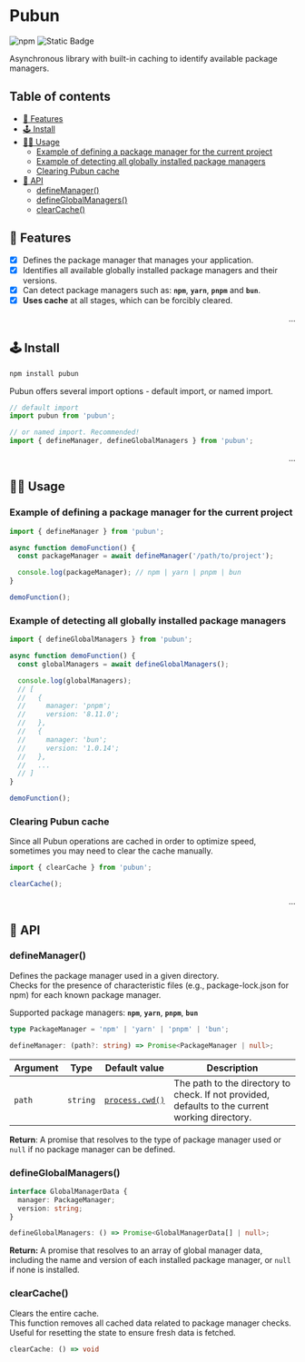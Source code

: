 <!-- markdownlint-configure-file {
  "MD033": false,
  "MD041": false,
} -->

# Pubun <!-- omit from toc -->

![npm](https://img.shields.io/npm/v/pubun?style=for-the-badge&logo=npm&logoColor=white&labelColor=CB3837&color=CB3837)
![Static Badge](<https://img.shields.io/badge/Coverage%20(istanbul)-100%25-green?style=for-the-badge&logo=vitest&logoColor=black&labelColor=298D46&color=298D46>)

Asynchronous library with built-in caching to identify available package managers.

## Table of contents <!-- omit from toc -->

- [📡 Features](#-features)
- [🕹️ Install](#️-install)
- [🏄‍♀️ Usage](#️-usage)
  - [Example of defining a package manager for the current project](#example-of-defining-a-package-manager-for-the-current-project)
  - [Example of detecting all globally installed package managers](#example-of-detecting-all-globally-installed-package-managers)
  - [Clearing Pubun cache](#clearing-pubun-cache)
- [📜 API](#-api)
  - [defineManager()](#definemanager)
  - [defineGlobalManagers()](#defineglobalmanagers)
  - [clearCache()](#clearcache)

## 📡 Features

- [x] Defines the package manager that manages your application.
- [x] Identifies all available globally installed package managers and their versions.
- [x] Can detect package managers such as: **`npm`**, **`yarn`**, **`pnpm`** and **`bun`**.
- [x] **Uses cache** at all stages, which can be forcibly cleared.

<!-- markdownlint-disable -->
<div align="right">...</div>
<!-- markdownlint-restore -->

## 🕹️ Install

```bash
npm install pubun
```

Pubun offers several import options - default import, or named import.

```js
// default import
import pubun from 'pubun';

// or named import. Recommended!
import { defineManager, defineGlobalManagers } from 'pubun';
```

<!-- markdownlint-disable -->
<div align="right">...</div>
<!-- markdownlint-restore -->

## 🏄‍♀️ Usage

### Example of defining a package manager for the current project

```js
import { defineManager } from 'pubun';

async function demoFunction() {
  const packageManager = await defineManager('/path/to/project');

  console.log(packageManager); // npm | yarn | pnpm | bun
}

demoFunction();
```

### Example of detecting all globally installed package managers

```js
import { defineGlobalManagers } from 'pubun';

async function demoFunction() {
  const globalManagers = await defineGlobalManagers();

  console.log(globalManagers);
  // [
  //   {
  //     manager: 'pnpm';
  //     version: '8.11.0';
  //   },
  //   {
  //     manager: 'bun';
  //     version: '1.0.14';
  //   },
  //   ...
  // ]
}

demoFunction();
```

### Clearing Pubun cache

Since all Pubun operations are cached in order to optimize speed, sometimes you may need to clear the cache manually.

```js
import { clearCache } from 'pubun';

clearCache();
```

<!-- markdownlint-disable -->
<div align="right">...</div>
<!-- markdownlint-restore -->

## 📜 API

### defineManager()

Defines the package manager used in a given directory.  
Checks for the presence of characteristic files (e.g., package-lock.json for npm) for each known package manager.

Supported package managers: **`npm`**, **`yarn`**, **`pnpm`**, **`bun`**

```ts
type PackageManager = 'npm' | 'yarn' | 'pnpm' | 'bun';

defineManager: (path?: string) => Promise<PackageManager | null>;
```

| Argument | Type     | Default value                                                     | Description                                                                                     |
| -------- | -------- | ----------------------------------------------------------------- | ----------------------------------------------------------------------------------------------- |
| `path`   | `string` | [`process.cwd()`](https://nodejs.org/api/process.html#processcwd) | The path to the directory to check. If not provided, defaults to the current working directory. |

**Return**: A promise that resolves to the type of package manager used or `null` if no package manager can be defined.

### defineGlobalManagers()

```ts
interface GlobalManagerData {
  manager: PackageManager;
  version: string;
}

defineGlobalManagers: () => Promise<GlobalManagerData[] | null>;
```

**Return:** A promise that resolves to an array of global manager data, including the name and version of each installed package manager, or `null` if none is installed.

### clearCache()

Clears the entire cache.  
This function removes all cached data related to package manager checks.
Useful for resetting the state to ensure fresh data is fetched.

```ts
clearCache: () => void
```

